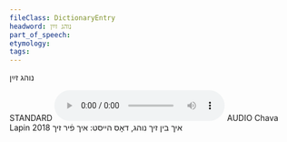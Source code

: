 ```yaml
---
fileClass: DictionaryEntry
headword: נוהג זײַן
part_of_speech: 
etymology: 
tags: 
---
```

נוהג זײַן

STANDARD
<audio controls src="https://ia801509.us.archive.org/2/items/ChavaLapin/ikh%20bin%20zikh%20noyeg%20-%20dos%20heyst,%20ikh%20fir%20zikh%20-%20Chava%20Lapin%2028%20June%202018.mp3"></audio>
AUDIO Chava Lapin 2018
איך בין זיך נוהג, דאָס הייסט: איך פֿיר זיך